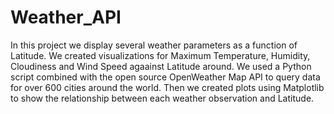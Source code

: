 # Weather_API

In this project we display several weather parameters as a function of Latitude. We created visualizations for Maximum Temperature, Humidity, Cloudiness and Wind Speed agaainst Latitude around. We used a Python script combined with the open source OpenWeather Map API to query data for over 600 cities around the world. Then we created plots using Matplotlib to show the relationship between each weather observation and Latitude.
